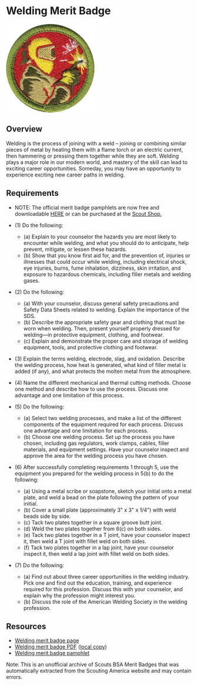 

# Welding Merit Badge

![Welding Merit Badge](images/welding-merit-badge.jpg)

## Overview



Welding is the process of joining with a weld – joining or combining similar pieces of metal by heating them with a flame torch or an electric current, then hammering or pressing them together while they are soft. Welding plays a major role in our modern world, and mastery of the skill can lead to exciting career opportunities. Someday, you may have an opportunity to experience exciting new career paths in welding.

## Requirements

* NOTE:  The official merit badge pamphlets are now free and downloadable  [HERE](https://filestore.scouting.org/filestore/Merit_Badge_ReqandRes/Pamphlets/Welding.pdf) or can be purchased at the [Scout Shop.](https://www.scoutshop.org/)
* (1) Do the following:
    * (a) Explain to your counselor the hazards you are most likely to encounter while welding, and what you should do to anticipate, help prevent, mitigate, or lessen these hazards.
    * (b) Show that you know first aid for, and the prevention of, injuries or illnesses that could occur while welding, including electrical shock, eye injuries, burns, fume inhalation, dizziness, skin irritation, and exposure to hazardous chemicals, including filler metals and welding gases.


* (2) Do the following:
    * (a) With your counselor, discuss general safety precautions and Safety Data Sheets related to welding. Explain the importance of the SDS.
    * (b) Describe the appropriate safety gear and clothing that must be worn when welding. Then, present yourself properly dressed for welding—in protective equipment, clothing, and footwear.
    * (c) Explain and demonstrate the proper care and storage of welding equipment, tools, and protective clothing and footwear.


* (3) Explain the terms welding, electrode, slag, and oxidation. Describe the welding process, how heat is generated, what kind of filler metal is added (if any), and what protects the molten metal from the atmosphere.
* (4) Name the different mechanical and thermal cutting methods. Choose one method and describe how to use the process. Discuss one advantage and one limitation of this process.
* (5) Do the following:
    * (a) Select two welding processes, and make a list of the different components of the equipment required for each process. Discuss one advantage and one limitation for each process.
    * (b) Choose one welding process. Set up the process you have chosen, including gas regulators, work clamps, cables, filler materials, and equipment settings. Have your counselor inspect and approve the area for the welding process you have chosen.


* (6) After successfully completing requirements 1 through 5, use the equipment you prepared for the welding process in 5(b) to do the following:
    * (a) Using a metal scribe or soapstone, sketch your initial onto a metal plate, and weld a bead on the plate following the pattern of your initial.
    * (b) Cover a small plate (approximately 3" x 3" x 1/4") with weld beads side by side.
    * (c) Tack two plates together in a square groove butt joint.
    * (d) Weld the two plates together from 6(c) on both sides.
    * (e) Tack two plates together in a T joint, have your counselor inspect it, then weld a T joint with fillet weld on both sides.
    * (f) Tack two plates together in a lap joint, have your counselor inspect it, then weld a lap joint with fillet weld on both sides.


* (7) Do the following:
    * (a) Find out about three career opportunities in the welding industry. Pick one and find out the education, training, and experience required for this profession. Discuss this with your counselor, and explain why the profession might interest you.
    * (b) Discuss the role of the American Welding Society in the welding profession.




## Resources

- [Welding merit badge page](https://www.scouting.org/merit-badges/welding/)
- [Welding merit badge PDF](https://filestore.scouting.org/filestore/Merit_Badge_ReqandRes/Pamphlets/Welding.pdf) ([local copy](files/welding-merit-badge.pdf))
- [Welding merit badge pamphlet](https://www.scoutshop.org/bsa-welding-merit-badge-pamphlet-661051.html)

Note: This is an unofficial archive of Scouts BSA Merit Badges that was automatically extracted from the Scouting America website and may contain errors.